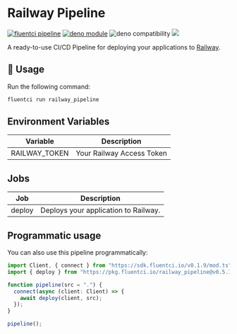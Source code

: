 # Railway Pipeline

[![fluentci pipeline](https://img.shields.io/badge/dynamic/json?label=pkg.fluentci.io&labelColor=%23000&color=%23460cf1&url=https%3A%2F%2Fapi.fluentci.io%2Fv1%2Fpipeline%2Frailway_pipeline&query=%24.version)](https://pkg.fluentci.io/railway_pipeline)
[![deno module](https://shield.deno.dev/x/railway_pipeline)](https://deno.land/x/railway_pipeline)
![deno compatibility](https://shield.deno.dev/deno/^1.37)
[![](https://img.shields.io/codecov/c/gh/fluent-ci-templates/railway-pipeline)](https://codecov.io/gh/fluent-ci-templates/railway-pipeline)

A ready-to-use CI/CD Pipeline for deploying your applications to [Railway](https://railway.app).

## 🚀 Usage

Run the following command:

```bash
fluentci run railway_pipeline
```

## Environment Variables

| Variable      | Description               |
|---------------|---------------------------|
| RAILWAY_TOKEN | Your Railway Access Token |

## Jobs

| Job     | Description                      |
|---------|----------------------------------|
| deploy  | Deploys your application to Railway. |

## Programmatic usage

You can also use this pipeline programmatically:

```typescript
import Client, { connect } from "https://sdk.fluentci.io/v0.1.9/mod.ts";
import { deploy } from "https://pkg.fluentci.io/railway_pipeline@v0.5.1/mod.ts";

function pipeline(src = ".") {
  connect(async (client: Client) => {
    await deploy(client, src);
  });
}

pipeline();

```
